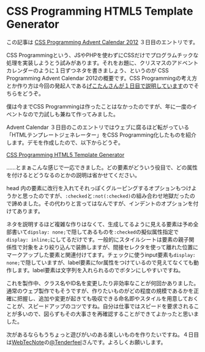 # CSS Programming HTML5 Template Generator

この記事は [CSS Programming Advent Calendar 2012](http://www.adventar.org/calendars/2) ３日目のエントリです。

CSS Programmingという、JSやPHPを使わずにCSSだけでプログラムチックな処理を実装しようとう試みがあります。それをお題に、クリスマスのアドベントカレンダーのように１日ずつネタを書きましょう、というのが CSS Programming Advent Calendar 2012の概要です。CSS Programmingの考え方とか作り方は今回の発起人である[げこたんさんが１日目で説明しています](http://geckotang.tumblr.com/post/36885315563/1-css-programming-advent-calendar-2012)のでそちらをどうぞ。

僕は今までCSS Programmingは作ったことはなかったのですが、年に一度のイベントなので力試しも兼ねて作ってみました。

Advent Calendar ３日目のこのエントリではウェブに腐るほど転がっている「HTMLテンプレートジェネレーター」をCSS Programming化したものを紹介します。デモを作成したので、以下からどうぞ。

[CSS Programming HTML5 Template Generator](http://dskd.jp/archives/css-programing-html5-template-generator/)

......とまぁこんな感じで一応できました。どの要素がどういう役目で、どの属性を付けるとどうなるのとかの説明は省かせてください。

head 内の要素に改行を入れてそれっぽくグルーピングするオプションもつけようかと思ったのですが、`:checked`と`:not(:checked)`の組み合わせ地獄だったので諦めました。その代わりと言ってはなんですが、インデントのオプションを付けてあります。

ネタを説明するほど複雑な作りはなくて、生成してるように見える要素は予め全部書いて`dipslay: none;`で隠してあるものを`:checked`の擬似属性指定で`display: inline;`にしてるだけです。一般的にスタイルシートは要素の親子関係性で対象をより絞り込んで装飾しますが、間接セレクタを使って離れた位置にマークアップした要素と関連付けてます。チェックに使うinput要素も`display: none;`で隠していますが、label要素にfor属性をつけているので見えてなくても動作します。label要素は文字列を入れられるのでボタンにしやすいですね。

これを製作中、クラス名やID名を変更したり非効率なことが何回かありました。通常のウェブ製作でもそうですが、作りたいものがどの程度の規模であるかを正確に把握し、追加や変更が起きても吸収できる命名即やスタイルを用意しておくことが、スピードアップのコツですね。自分は仕事ではスピードを要求されることが多いので、図らずもその大事さを再確認することができてよかったと思いました。

次があるならもうちょっと遊びがいのある楽しいものを作りたいですね。４日目は[WebTecNote](http://tenderfeel.xsrv.jp/)の[@Tenderfeel](https://twitter.com/Tenderfeel)さんです。よろしくお願いします。
